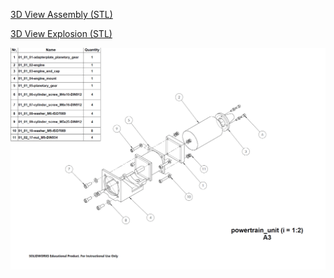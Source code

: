 [3D View Assembly (STL)](01_01_00-powertrain_unit.STL)

[3D View Explosion (STL)](01_01_00-powertrain_unit(explosion).STL)

![here](../../../exploded_views/01_01_00-powertrain_unit(explosion).png)
